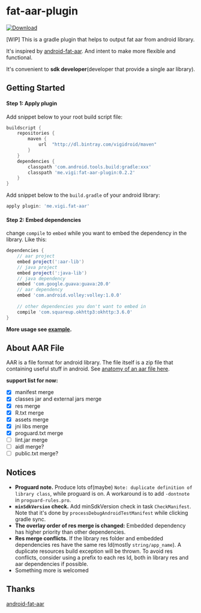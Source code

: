 # fat-aar-plugin

[ ![Download](https://api.bintray.com/packages/vigidroid/maven/fat-aar-plugin/images/download.svg) ](https://bintray.com/vigidroid/maven/fat-aar-plugin/_latestVersion)

[WIP] This is a gradle plugin that helps to output fat aar from android library.

It's inspired by [android-fat-aar](https://github.com/adwiv/android-fat-aar). And intent to make more flexible and functional.

It's convenient to **sdk developer**(developer that provide a single aar library).

## Getting Started

#### Step 1: Apply plugin

Add snippet below to your root build script file:

```gradle
buildscript {
    repositories {
        maven {
            url  "http://dl.bintray.com/vigidroid/maven"
        }
    }
    dependencies {
        classpath 'com.android.tools.build:gradle:xxx'
        classpath 'me.vigi:fat-aar-plugin:0.2.2'
    }
}
```

Add snippet below to the `build.gradle` of your android library:

```gradle
apply plugin: 'me.vigi.fat-aar'
```

#### Step 2: Embed dependencies

change `compile` to `embed` while you want to embed the dependency in the library. Like this:

```gradle
dependencies {
    // aar project
    embed project(':aar-lib')
    // java project
    embed project(':java-lib')
    // java dependency
    embed 'com.google.guava:guava:20.0'
    // aar dependency
    embed 'com.android.volley:volley:1.0.0'
  
    // other dependencies you don't want to embed in
    compile 'com.squareup.okhttp3:okhttp:3.6.0'
}
```

**More usage see [example](./example-android).**

## About AAR File

AAR is a file format for android library.
The file itself is a zip file that containing useful stuff in android.
See [anatomy of an aar file here](https://developer.android.com/studio/projects/android-library.html#aar-contents).

**support list for now:**

- [x] manifest merge
- [x] classes jar and external jars merge
- [x] res merge
- [x] R.txt merge
- [x] assets merge
- [x] jni libs merge
- [x] proguard.txt merge
- [ ] lint.jar merge
- [ ] aidl merge?
- [ ] public.txt merge?

## Notices

* **Proguard note.** Produce lots of(maybe) `Note: duplicate definition of library class`, while proguard is on. A workaround is to add `-dontnote` in `proguard-rules.pro`.
* **`minSdkVersion` check.** Add minSdkVersion check in task `CheckManifest`. Note that it's done by `processDebugAndroidTestManifest` while clicking gradle sync.
* **The overlay order of res merge is changed:** Embedded dependency has higher priority than other dependencies.
* **Res merge conflicts.** If the library res folder and embedded dependencies res have the same res Id(mostly `string/app_name`). A duplicate resources build exception will be thrown. To avoid res conflicts, consider using a prefix to each res Id, both in library res and aar dependencies if possible.
* Something more is welcomed

## Thanks
[android-fat-aar](https://github.com/adwiv/android-fat-aar)
